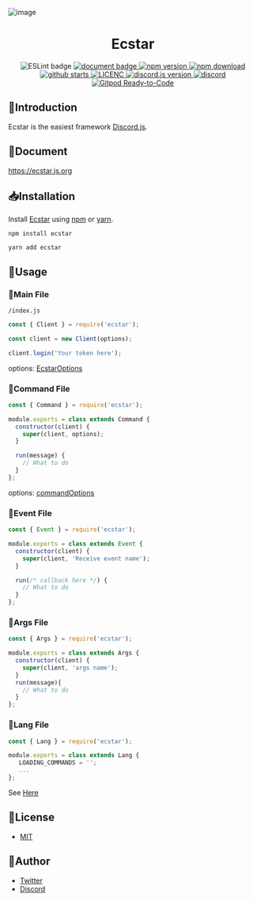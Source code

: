 ![image](https://user-images.githubusercontent.com/38714187/72132993-bb2ab900-33c3-11ea-9ddc-c3dd7feba787.png)

<h1 align="center">Ecstar</h1>

<p align="center">
  <img
    src="https://github.com/mouse484/Ecstar/workflows/ESLint/badge.svg"
    alt="ESLint badge"
  />
  <a href="http://ecstar.js.org/">
    <img
      src="https://github.com/mouse484/Ecstar/workflows/document/badge.svg"
      alt="document badge"
    />
  </a>
  <a href="https://www.npmjs.com/package/ecstar">
    <img src="https://img.shields.io/npm/v/ecstar" alt="npm version" />
  </a>
  <a href="https://www.npmjs.com/package/ecstar">
    <img src="https://img.shields.io/npm/dw/ecstar" alt="npm download" />
  </a>
  <a href="https://github.com/mouse484/Ecstar/stargazers">
    <img
      src="https://img.shields.io/github/stars/mouse484/Ecstar"
      alt="github starts"
    />
  </a>
  <a href="https://github.com/mouse484/Ecstar/blob/master/LICENSE">
    <img src="https://img.shields.io/npm/l/ecstar" alt="LICENC" />
  </a>
  <a href="https://github.com/discordjs/discord.js">
    <img
      src="https://img.shields.io/npm/dependency-version/ecstar/peer/discord.js"
      alt="discord.js version"
    />
  </a>
  <a href="https://discord.gg/T4e5xbP">
    <img
      src="https://img.shields.io/discord/443320971609374721"
      alt="discord"
    />
  </a>
  <a href="https://gitpod.io/#https://github.com/mouse484/Ecstar">
    <img
      src="https://img.shields.io/badge/Gitpod-ready--to--code-blue?logo=gitpod"
      alt="Gitpod Ready-to-Code"
    />
  </a>
</p>

## 📃Introduction

Ecstar is the easiest framework [Discord.js](https://github.com/discordjs/discord.js).

## 📖Document

https://ecstar.js.org

## 📥Installation

Install [Ecstar](https://www.npmjs.com/package/ecstar) using [npm](https://www.npmjs.com/) or [yarn](https://yarnpkg.com/).

```
npm install ecstar
```

```
yarn add ecstar
```

## 💬Usage

### 📄Main File

`/index.js`

```js main.js
const { Client } = require('ecstar');

const client = new Client(options);

client.login('Your token here');
```
options: [EcstarOptions](https://ecstar.js.org/interfaces/_client_.ecstaroptions.html)


### 📄Command File

```js
const { Command } = require('ecstar');

module.exports = class extends Command {
  constructor(client) {
    super(client, options);
  }

  run(message) {
    // What to do
  }
};
```
options: [commandOptions](https://ecstar.js.org/modules/_command_base_.html#commandoptions)

### 📄Event File

```js
const { Event } = require('ecstar');

module.exports = class extends Event {
  constructor(client) {
    super(client, 'Receive event name');
  }

  run(/* callback here */) {
    // What to do
  }
};
```

### 📄Args File

```js
const { Args } = require('ecstar');

module.exports = class extends Args {
  constructor(client) {
    super(client, 'args name');
  }
  run(message){
    // What to do
  }
};

```

### 📄Lang File

```ts
const { Lang } = require('ecstar');

module.exports = class extends Lang {
   LOADING_COMMANDS = '';
   ...
};
```

See [Here](https://github.com/mouse484/Ecstar/tree/master/src/lang)

## 🎫License

- [MIT](https://github.com/mouse484/Ecstar/blob/master/LICENSE)

## 👀Author

- [Twitter](https://twitter.com/mouse_484)
- [Discord](https://discord.gg/T4e5xbP)
